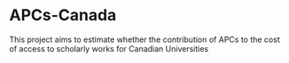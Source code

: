 # APCs-Canada
This project aims to estimate whether the contribution of APCs to the cost of access to scholarly works for Canadian Universities
